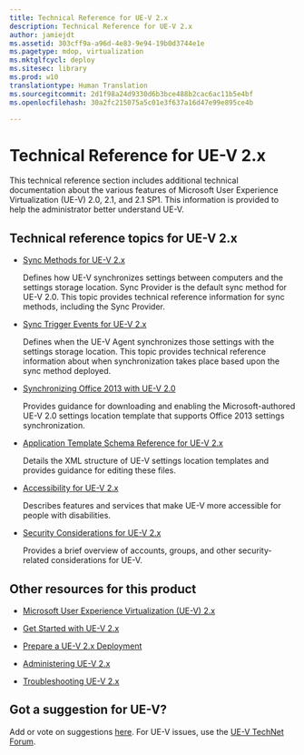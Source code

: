 ```yaml
---
title: Technical Reference for UE-V 2.x
description: Technical Reference for UE-V 2.x
author: jamiejdt
ms.assetid: 303cff9a-a96d-4e83-9e94-19b0d3744e1e
ms.pagetype: mdop, virtualization
ms.mktglfcycl: deploy
ms.sitesec: library
ms.prod: w10
translationtype: Human Translation
ms.sourcegitcommit: 2d1f98a24d9330d6b3bce488b2cac6ac11b5e4bf
ms.openlocfilehash: 30a2fc215075a5c01e3f637a16d47e99e895ce4b

---
```



# Technical Reference for UE-V 2.x


This technical reference section includes additional technical documentation about the various features of Microsoft User Experience Virtualization (UE-V) 2.0, 2.1, and 2.1 SP1. This information is provided to help the administrator better understand UE-V.

## Technical reference topics for UE-V 2.x


-   [Sync Methods for UE-V 2.x](sync-methods-for-ue-v-2x-both-uevv2.md)

    Defines how UE-V synchronizes settings between computers and the settings storage location. Sync Provider is the default sync method for UE-V 2.0. This topic provides technical reference information for sync methods, including the Sync Provider.

-   [Sync Trigger Events for UE-V 2.x](sync-trigger-events-for-ue-v-2x-both-uevv2.md)

    Defines when the UE-V Agent synchronizes those settings with the settings storage location. This topic provides technical reference information about when synchronization takes place based upon the sync method deployed.

-   [Synchronizing Office 2013 with UE-V 2.0](synchronizing-office-2013-with-ue-v-20-both-uevv2.md)

    Provides guidance for downloading and enabling the Microsoft-authored UE-V 2.0 settings location template that supports Office 2013 settings synchronization.

-   [Application Template Schema Reference for UE-V 2.x](application-template-schema-reference-for-ue-v-2x-both-uevv2.md)

    Details the XML structure of UE-V settings location templates and provides guidance for editing these files.

-   [Accessibility for UE-V 2.x](accessibility-for-ue-v-2x-both-uevv2.md)

    Describes features and services that make UE-V more accessible for people with disabilities.

-   [Security Considerations for UE-V 2.x](security-considerations-for-ue-v-2x-both-uevv2.md)

    Provides a brief overview of accounts, groups, and other security-related considerations for UE-V.

## Other resources for this product


-   [Microsoft User Experience Virtualization (UE-V) 2.x](index.md)

-   [Get Started with UE-V 2.x](get-started-with-ue-v-2x-new-uevv2.md)

-   [Prepare a UE-V 2.x Deployment](prepare-a-ue-v-2x-deployment-new-uevv2.md)

-   [Administering UE-V 2.x](administering-ue-v-2x-new-uevv2.md)

-   [Troubleshooting UE-V 2.x](troubleshooting-ue-v-2x-both-uevv2.md)

## Got a suggestion for UE-V?


Add or vote on suggestions [here](http://uev.uservoice.com/forums/280428-microsoft-user-experience-virtualization). For UE-V issues, use the [UE-V TechNet Forum](https://social.technet.microsoft.com/Forums/home?forum=mdopuev).

 

 








<!--HONumber=Jun16_HO4-->


